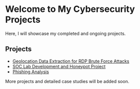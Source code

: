 # Welcome to My Cybersecurity Projects

Here, I will showcase my completed and ongoing projects.

## Projects
- [Geolocation Data Extraction for RDP Brute Force Attacks](Geolocation.md)
- [SOC Lab Development and Honeypot Project](soc-lab.md)
- [Phishing Analysis](phishing.md)

More projects and detailed case studies will be added soon.
